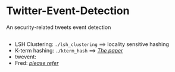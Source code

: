 # Twitter-Event-Detection
An security-related tweets event detection
##
* LSH Clustering: `./lsh_clustering` ==> locality sensitive hashing
* K-term hashing: `./kterm_hash` ==> [*The paper*](http://www.aclweb.org/anthology/D15-1310)
* twevent:
* Fred: [*please refer*](https://github.com/qolina/FrED)

